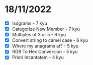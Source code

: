 # 18/11/2022

- [x] Isograms - 7 kyu
- [x] Categorize New Member - 7 kyu
- [x] Multiples of 3 or 5 - 6 kyu
- [x] Convert string to camel case - 6 kyu
- [x] Where my anagrams at? - 5 kyu
- [x] RGB To Hex Conversion - 5 kyu
- [x] Priori Incantatem - 4 kyu
